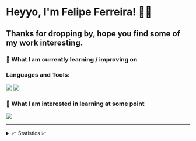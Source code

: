 # Heyyo, I'm Felipe Ferreira! 👋👋

## Thanks for dropping by, hope you find some of my work interesting.

### 📖 What I am currently learning / improving on

### Languages and Tools:

<p align="left">
  <a href="https://skillicons.dev">
    <img src="https://skillicons.dev/icons?i=c,cpp,cs,dotnet,java,py,php,mysql,html,css,js,ts,angular" />
    <img src="https://skillicons.dev/icons?i=visualstudio,vscode,eclipse,idea,git,github,figma" />
  </a>
</p>

### 👾 What I am interested in learning at some point

<p align="left">
  <a href="https://skillicons.dev">
    <img src="https://skillicons.dev/icons?i=aws,azure,gcp,bots,firebase,docker,kotlin,swift,flutter,ruby,nginx,nodejs," />
  </a>
</p>

---
<details>
  <summary>📈 Statistics 📈</summary>

<!-- ![Visitor Count](https://komarev.com/ghpvc/?username=LuisFelipeFrancisco&label=Visitors&style=for-the-badge) -->
<img src="https://github-readme-stats.vercel.app/api?username=LuisFelipeFrancisco&show_icons=true&theme=github_dark&hide_border=true" />
<img src="https://github-readme-streak-stats.herokuapp.com/?user=LuisFelipeFrancisco&theme=github-dark-blue&hide_border=true" />
<img src="https://github-readme-activity-graph.cyclic.app/graph?username=LuisFelipeFrancisco&theme=react-dark&hide_border=true&color=58A6FF&line=58A6FF" />
<img src="https://github-readme-stats.vercel.app/api/top-langs/?username=LuisFelipeFrancisco&layout=compact&hide=c,c%2B%2B,powershell,html&line_height=20&title_color=FFFFFF&icon_color=FFFFFF&text_color=FFFFFF&bg_color=0D1117&hide_border=true" />
</details>

<!--
<details>
<summary>Currently Listening To: </summary>
<a href="https://www.data-card-for-spotify.com/card?user_id=trunkios">
    <img src="https://www.data-card-for-spotify.com/api/card?user_id=trunkios&hide_title=1" alt="Data Card for Spotify">
</a>
</details>
-->
